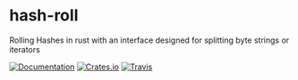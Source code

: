 # hash-roll

Rolling Hashes in rust with an interface designed for splitting byte strings or
iterators


[![Documentation](https://img.shields.io/badge/documentation-latest-brightgreen.svg?style=flat)](http://codyps.com/docs/hash-roll/x86_64-unknown-linux-gnu/stable/hash_roll/index.html)
[![Crates.io](https://img.shields.io/crates/v/hash-roll.svg?maxAge=2592000)](https://crates.io/crates/hash-roll)
[![Travis](https://img.shields.io/travis/jmesmon/hash-roll.svg?maxAge=2592000)](https://travis-ci.org/jmesmon/hash-roll)
